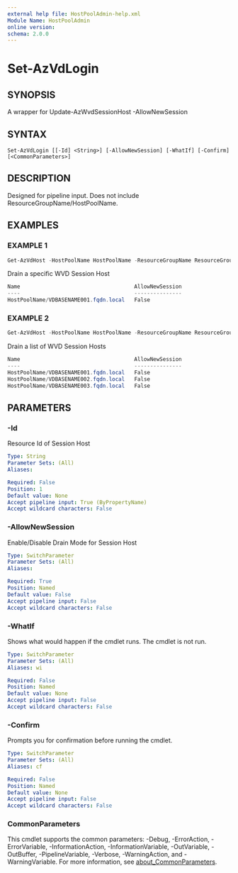 ```yaml
---
external help file: HostPoolAdmin-help.xml
Module Name: HostPoolAdmin
online version:
schema: 2.0.0
---
```


# Set-AzVdLogin

## SYNOPSIS
A wrapper for Update-AzWvdSessionHost -AllowNewSession

## SYNTAX

```
Set-AzVdLogin [[-Id] <String>] [-AllowNewSession] [-WhatIf] [-Confirm] [<CommonParameters>]
```

## DESCRIPTION
Designed for pipeline input.
Does not include ResourceGroupName/HostPoolName.

## EXAMPLES

### EXAMPLE 1
```powershell
Get-AzVdHost -HostPoolName HostPoolName -ResourceGroupName ResourceGroupName -VDName vdbasename001.fqdn.local | Set-AzVdLogin -AllowNewSession:$false | Select Name,AllowNewSession
```

Drain a specific WVD Session Host

```powershell
Name                                    AllowNewSession
----                                    ---------------
HostPoolName/VDBASENAME001.fqdn.local   False
```

### EXAMPLE 2
```powershell
Get-AzVdHost -HostPoolName HostPoolName -ResourceGroupName ResourceGroupName -VDName "*vdbasename00[1-3]*" | Set-AzVdLogin -AllowNewSession:$false | Select Name,AllowNewSession
```

Drain a list of WVD Session Hosts

```powershell
Name                                    AllowNewSession
----                                    ---------------
HostPoolName/VDBASENAME001.fqdn.local   False
HostPoolName/VDBASENAME002.fqdn.local   False
HostPoolName/VDBASENAME003.fqdn.local   False
```

## PARAMETERS

### -Id
Resource Id of Session Host

```yaml
Type: String
Parameter Sets: (All)
Aliases:

Required: False
Position: 1
Default value: None
Accept pipeline input: True (ByPropertyName)
Accept wildcard characters: False
```

### -AllowNewSession
Enable/Disable Drain Mode for Session Host

```yaml
Type: SwitchParameter
Parameter Sets: (All)
Aliases:

Required: True
Position: Named
Default value: False
Accept pipeline input: False
Accept wildcard characters: False
```

### -WhatIf
Shows what would happen if the cmdlet runs.
The cmdlet is not run.

```yaml
Type: SwitchParameter
Parameter Sets: (All)
Aliases: wi

Required: False
Position: Named
Default value: None
Accept pipeline input: False
Accept wildcard characters: False
```

### -Confirm
Prompts you for confirmation before running the cmdlet.

```yaml
Type: SwitchParameter
Parameter Sets: (All)
Aliases: cf

Required: False
Position: Named
Default value: None
Accept pipeline input: False
Accept wildcard characters: False
```

### CommonParameters
This cmdlet supports the common parameters: -Debug, -ErrorAction, -ErrorVariable, -InformationAction, -InformationVariable, -OutVariable, -OutBuffer, -PipelineVariable, -Verbose, -WarningAction, and -WarningVariable. For more information, see [about_CommonParameters](http://go.microsoft.com/fwlink/?LinkID=113216).


